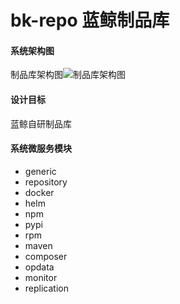 # bk-repo 蓝鲸制品库

#### 系统架构图
制品库架构图![制品库架构图](/uploads/0FCF5A4590AD4CDE8BDC78DBA397E4D4/bkrepo.png)

#### 设计目标
蓝鲸自研制品库

#### 系统微服务模块
- generic
- repository
- docker
- helm
- npm
- pypi
- rpm
- maven
- composer
- opdata
- monitor
- replication


